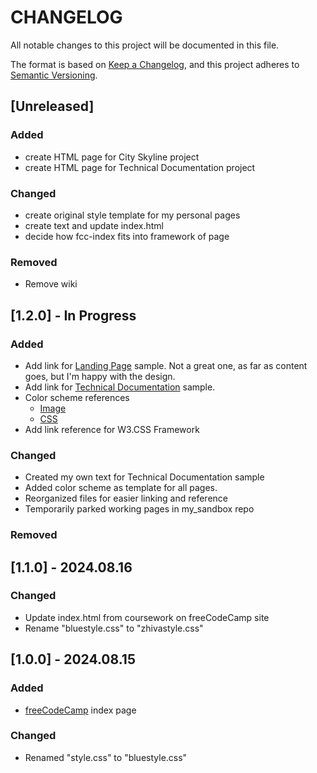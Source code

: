# CHANGELOG

All notable changes to this project will be documented in this file.

The format is based on [Keep a Changelog](https://keepachangelog.com/en/1.1.0/), and this project adheres to [Semantic Versioning](https://semver.org/spec/v2.0.0.html).

## [Unreleased]

### Added

- create HTML page for City Skyline project
- create HTML page for Technical Documentation project

### Changed

- create original style template for my personal pages
- create text and update index.html
- decide how fcc-index fits into framework of page

### Removed

- Remove wiki

## [1.2.0] - In Progress

### Added

- Add link for [Landing Page](https://mandi628.github.io/pages/fcc-landing-page.html) sample. Not a great one, as far as content goes, but I'm happy with the design.
- Add link for [Technical Documentation](https://mandi628.github.io/pages/technical-documentation.html) sample.
- Color scheme references
    - [Image](https://mandi628.github.io/zhiva-palette-01.png)
    - [CSS](https://mandi628.github.io/zhiva-palette-01.scss)
- Add link reference for W3.CSS Framework

### Changed

- Created my own text for Technical Documentation sample
- Added color scheme as template for all pages.
- Reorganized files for easier linking and reference
- Temporarily parked working pages in my_sandbox repo

### Removed

## [1.1.0] - 2024.08.16

### Changed

- Update index.html from coursework on freeCodeCamp site
- Rename "bluestyle.css" to "zhivastyle.css"

## [1.0.0] - 2024.08.15

### Added

- [freeCodeCamp](freecodecamp/fcc-index.html) index page

### Changed

- Renamed "style.css" to "bluestyle.css"

